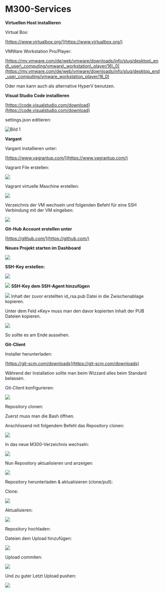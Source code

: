 # M300-Services

**Virtuellen Host installieren**

Virtual Box:

[https://www.virtualbox.org/](https://www.virtualbox.org/)

VMWare Workstation Pro/Player:

[https://my.vmware.com/de/web/vmware/downloads/info/slug/desktop\_end\_user\_computing/vmware\_workstation\_player/16\_0](https://my.vmware.com/de/web/vmware/downloads/info/slug/desktop_end_user_computing/vmware_workstation_player/16_0)

Oder man kann auch als alternative HyperV benutzen.

**Visual Studio Code installieren**

[https://code.visualstudio.com/download](https://code.visualstudio.com/download)

settings.json editieren:

![Bild 1](C:\Users\Dion_\M300-Dion\MeinLokalesRepository\M300-Services\Bilder_Markdown\settingsjson.jpg)

**Vargant**

Vargant installieren unter:

[https://www.vagrantup.com/](https://www.vagrantup.com/)

Vagrant File erstellen:

![](RackMultipart20210309-4-9zpr0z_html_1a67d0b2545f1b66.png)

Vagrant virtuelle Maschine erstellen:

![](RackMultipart20210309-4-9zpr0z_html_82a809a740bef87c.png)

Verzeichnis der VM wechseln und folgenden Befehl für eine SSH Verbindung mit der VM eingeben:

![](RackMultipart20210309-4-9zpr0z_html_26cd78e4d5eaf5ea.png)

**Git-Hub Account erstellen unter**

[https://github.com/](https://github.com/)

**Neues Projekt starten im Dashboard**

![](RackMultipart20210309-4-9zpr0z_html_daf1ab5a37c8ddda.png)

**SSH-Key erstellen:**

![](RackMultipart20210309-4-9zpr0z_html_d399a4aa7a4b08a.png)

![](RackMultipart20210309-4-9zpr0z_html_d8b1152c493a0ff7.gif)
**SSH-Key dem SSH-Agent hinzufügen**

![](RackMultipart20210309-4-9zpr0z_html_3697ae05e0998a18.gif)
 Inhalt der zuvor erstellten id\_rsa.pub Datei in die Zwischenablage kopieren.

Unter dem Feld «Key» muss man den davor kopierten Inhalt der PUB Dateien kopieren.

![](RackMultipart20210309-4-9zpr0z_html_bc125895e5c504ab.png)

So sollte es am Ende aussehen.

**Git-Client**

Installer herunterladen:

[https://git-scm.com/downloads](https://git-scm.com/downloads)

Während der Installation sollte man beim Wizzard alles beim Standard belassen.

Git-Client konfigurieren:

![](RackMultipart20210309-4-9zpr0z_html_d7dcc6e8e3564f7.png)

Repository clonen:

Zuerst muss man die Bash öffnen.

Anschlissend mit folgendem Befehl das Repository clonen:

![](RackMultipart20210309-4-9zpr0z_html_2f4e695d9c1af6d.png)

In das neue M300-Verzeichnis wechseln:

![](RackMultipart20210309-4-9zpr0z_html_4c86cc7d3b6b77d6.png)

Nun Repository aktualisieren und anzeigen:

![](RackMultipart20210309-4-9zpr0z_html_3644de1dc694d902.png)

Repository herunterladen &amp; aktualisieren (clone/pull):

Clone:

![](RackMultipart20210309-4-9zpr0z_html_5b1ddb1e5ba17c89.png)

Aktualisieren:

![](RackMultipart20210309-4-9zpr0z_html_733485313899e5c1.png)

Repository hochladen:

Dateien dem Upload hinzufügen:

![](RackMultipart20210309-4-9zpr0z_html_b95840ac1e3a1619.png)

Upload commiten:

![](RackMultipart20210309-4-9zpr0z_html_d89ca21eefdc9095.png)

Und zu guter Letzt Upload pushen:

![](RackMultipart20210309-4-9zpr0z_html_854cb3436f15a60a.png)